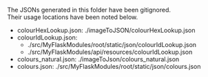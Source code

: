 The JSONs generated in this folder have been gitignored.\
Their usage locations have been noted below.

- colourHexLookup.json: ./imageToJSON/colourHexLookup.json
- colourIdLookup.json:
    - ./src/MyFlaskModules/root/static/json/colourIdLookup.json
    - ./src/MyFlaskModules/api/resources/colourIdLookup.json
- colours_natural.json: ./imageToJson/colours_natural.json
- colours.json: ./src/MyFlaskModules/root/static/json/colours.json
